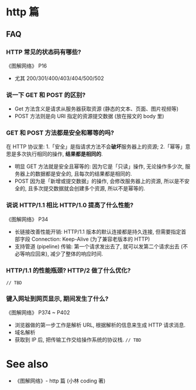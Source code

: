 # http 篇

## FAQ
### HTTP 常⻅的状态码有哪些?
《图解网络》 P16
* 尤其 200/301/400/403/404/500/502

### 说一下 GET 和 POST 的区别?
* Get 方法含义是请求从服务器获取资源 (静态的文本、⻚面、图片视频等)
* POST 方法则是向 URI 指定的资源提交数据 (放在报文的 body 里)

### GET 和 POST 方法都是安全和幂等的吗?
在 HTTP 协议里: 1.「安全」是指请求方法不会**破坏**服务器上的资源; 2.「幂等」意思是多次执行相同的操作, **结果都是相同的**.

* 明显 GET 方法就是安全且幂等的: 因为它是「只读」操作, 无论操作多少次, 服务器上的数据都是安全的, 且每次的结果都是相同的.
* POST 因为是「新增或提交数据」的操作, 会修改服务器上的资源, 所以是不安全的, 且多次提交数据就会创建多个资源, 所以不是幂等的.

### 说说 HTTP/1.1 相比 HTTP/1.0 提高了什么性能?
《图解网络》 P34
* 长链接改善性能开销: HTTP/1.1 版本的默认连接都是持久连接, 但需要指定首部字段 Connection: Keep-Alive (为了兼容老版本的 HTTP)
* 支持管道 (pipeline) 传输: 第一个请求发出去了, 就可以发第二个请求出去 (不必等响应回来), 减少了整体的响应时间.

### HTTP/1.1 的性能瓶颈? HTTP/2 做了什么优化?
`// TBD`

### 键入网址到网⻚显示, 期间发生了什么?
《图解网络》 P374 ~ P402
*  浏览器做的第一步工作是解析 URL, 根据解析的信息来生成 HTTP 请求消息.
*  域名解析
*  获取到 IP 后, 把传输工作交给操作系统的协议栈.
`// TBD`


# See also
* 《图解网络》- http 篇 (小林 coding 著)
